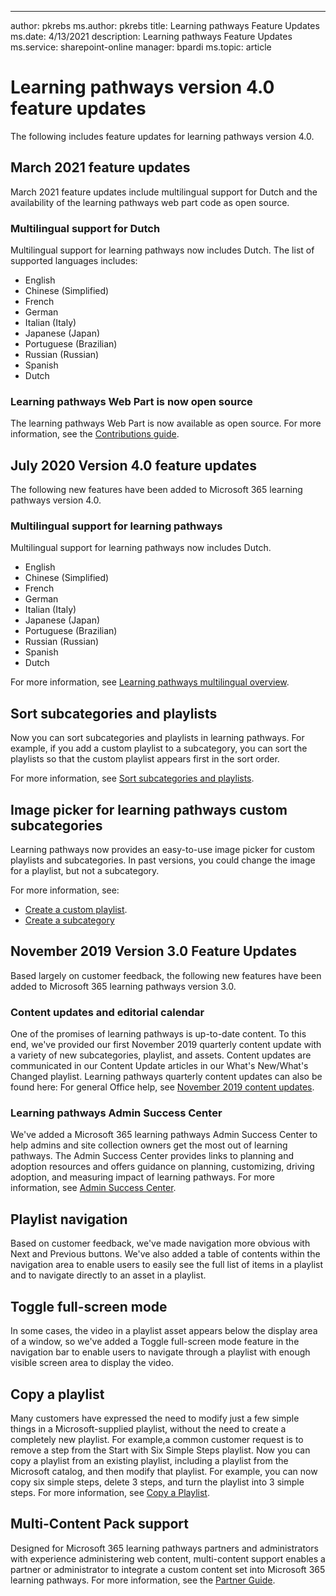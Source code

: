---
author: pkrebs
ms.author: pkrebs
title: Learning pathways Feature Updates
ms.date: 4/13/2021
description: Learning pathways Feature Updates
ms.service: sharepoint-online
manager: bpardi
ms.topic: article

# Learning pathways version 4.0 feature updates
The following includes feature updates for learning pathways version 4.0.  

## March 2021 feature updates
March 2021 feature updates include multilingual support for Dutch and the availability of the learning pathways web part code as open source. 

### Multilingual support for Dutch 
Multilingual support for learning pathways now includes Dutch. The list of supported languages includes: 
- English	  
- Chinese (Simplified) 
- French 
- German 
- Italian (Italy) 
- Japanese (Japan) 
- Portuguese (Brazilian) 
- Russian (Russian) 
- Spanish
- Dutch 

### Learning pathways Web Part is now open source
The learning pathways Web Part is now available as open source. For more information, see the [Contributions guide](https://github.com/pnp/custom-learning-office-365#contributions).

## July 2020 Version 4.0 feature updates 

The following new features have been added to Microsoft 365 learning pathways version 4.0. 

### Multilingual support for learning pathways 
Multilingual support for learning pathways now includes Dutch. 
- English	  
- Chinese (Simplified) 
- French 
- German 
- Italian (Italy) 
- Japanese (Japan) 
- Portuguese (Brazilian) 
- Russian (Russian) 
- Spanish
- Dutch 


For more information, see [Learning pathways multilingual overview](custom_overview.md). 

## Sort subcategories and playlists

Now you can sort subcategories and playlists in learning pathways. For example, if you add a custom playlist to a subcategory, you can sort the playlists so that the custom playlist appears first in the sort order. 

For more information, see [Sort subcategories and playlists](custom_sortsubplay.md). 

## Image picker for learning pathways custom subcategories 
Learning pathways now provides an easy-to-use image picker for custom playlists and subcategories.  In past versions, you could change the image for a playlist, but not a subcategory.  

For more information, see:
- [Create a custom playlist](custom_createnewplaylist.md). 
- [Create a subcategory](custom_createnewcat.md)

## November 2019 Version 3.0 Feature Updates
Based largely on customer feedback, the following new features have been added to Microsoft 365 learning pathways version 3.0.

### Content updates and editorial calendar
One of the promises of learning pathways is up-to-date content. To this end, we've provided our first November 2019 quarterly content update with a variety of new subcategories, playlist, and assets. Content updates are communicated in our Content Update articles in our What's New/What's Changed playlist. Learning pathways quarterly content updates can also be found here: For general Office help, see [November 2019 content updates](custom_contentupdates.md).

### Learning pathways Admin Success Center
We've added a Microsoft 365 learning pathways Admin Success Center to help admins and site collection owners get the most out of learning pathways. The Admin Success Center provides links to planning and adoption resources and offers guidance on planning, customizing, driving adoption, and measuring impact of learning pathways. For more information, see [Admin Success Center](custom_successcenter.md).

## Playlist navigation
Based on customer feedback, we've made navigation more obvious with Next and Previous buttons. We've also added a table of contents within the navigation area to enable users to easily see the full list of items in a playlist and to navigate directly to an asset in a playlist.

## Toggle full-screen mode
In some cases, the video in a playlist asset appears below the display area of a window, so we've added a Toggle full-screen mode feature in the navigation bar to enable users to navigate through a playlist with enough visible screen area to display the video.

## Copy a playlist
Many customers have expressed the need to modify just a few simple things in a Microsoft-supplied playlist, without the need to create a completely new playlist. For example,a common customer request is to remove a step from the Start with Six Simple Steps playlist. Now you can copy a playlist from an existing playlist, including a playlist from the Microsoft catalog, and then modify that playlist. For example, you can now copy six simple steps, delete 3 steps, and turn the playlist into 3 simple steps. For more information, see [Copy a Playlist](custom_copyplaylist.md).

## Multi-Content Pack support
Designed for Microsoft 365 learning pathways partners and administrators with experience administering web content, multi-content support enables a partner or administrator to integrate a custom content set into Microsoft 365 learning pathways. For more information, see the [Partner Guide](custom_partnerguide.md).


